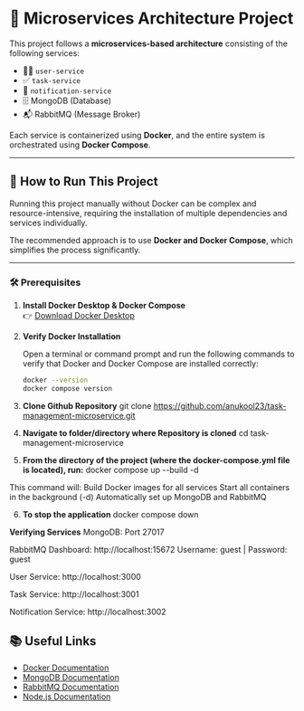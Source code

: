 # 🧱 Microservices Architecture Project

This project follows a **microservices-based architecture** consisting of the following services:

- 🧑‍💼 `user-service`
- ✅ `task-service`
- 📣 `notification-service`
- 🗄️ MongoDB (Database)
- 📬 RabbitMQ (Message Broker)

Each service is containerized using **Docker**, and the entire system is orchestrated using **Docker Compose**.

---

## 🚀 How to Run This Project

Running this project manually without Docker can be complex and resource-intensive, requiring the installation of multiple dependencies and services individually.

The recommended approach is to use **Docker and Docker Compose**, which simplifies the process significantly.

---

### 🛠️ Prerequisites

1. **Install Docker Desktop & Docker Compose**  
   👉 [Download Docker Desktop](https://www.docker.com/products/docker-desktop)

2. **Verify Docker Installation**

   Open a terminal or command prompt and run the following commands to verify that Docker and Docker Compose are installed correctly:

   ```bash
   docker --version
   docker compose version

3. **Clone Github Repository**
   git clone https://github.com/anukool23/task-management-microservice.git

4. **Navigate to folder/directory where Repository is cloned** 
    cd task-management-microservice

5. **From the directory of the project (where the docker-compose.yml file is located), run:** 
    docker compose up --build -d

This command will:
Build Docker images for all services
Start all containers in the background (-d)
Automatically set up MongoDB and RabbitMQ

6. **To stop the application**
   docker compose down

**Verifying Services**
MongoDB: Port 27017

RabbitMQ Dashboard: http://localhost:15672
Username: guest | Password: guest

User Service: http://localhost:3000

Task Service: http://localhost:3001

Notification Service: http://localhost:3002


## 📚 Useful Links
- [Docker Documentation](https://docs.docker.com/)
- [MongoDB Documentation](https://www.mongodb.com/docs/)
- [RabbitMQ Documentation](https://www.rabbitmq.com/documentation.html)
- [Node.js Documentation](https://nodejs.org/en/docs)
